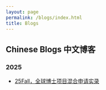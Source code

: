 ```yaml
---
layout: page
permalink: /blogs/index.html
title: Blogs
---
```


## Chinese Blogs 中文博客

### 2025

- [25Fall，全球博士项目混合申请实录](https://caihanlin.com/blogs/25fall/)<br>

<br>



